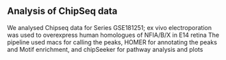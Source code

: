 ## Analysis of ChipSeq data


We analysed Chipseq data for Series GSE181251; ex vivo electroporation was used to overexpress human homologues of NFIA/B/X in E14 retina
The pipeline used macs for calling the peaks, HOMER for annotating the peaks and Motif enrichment, and chipSeeker for pathway analysis and plots

 
